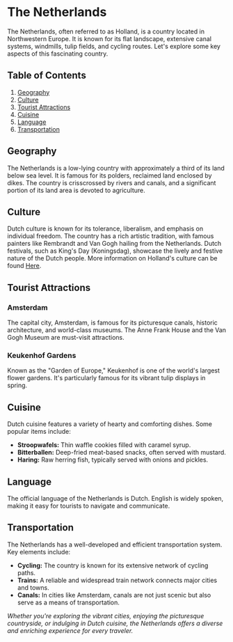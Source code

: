 # The Netherlands

The Netherlands, often referred to as Holland, is a country located in Northwestern Europe. It is known for its flat landscape, extensive canal systems, windmills, tulip fields, and cycling routes. Let's explore some key aspects of this fascinating country.

## Table of Contents
1. [Geography](#geography)
2. [Culture](#culture)
3. [Tourist Attractions](#tourist-attractions)
4. [Cuisine](#cuisine)
5. [Language](#language)
6. [Transportation](#transportation)

## Geography
The Netherlands is a low-lying country with approximately a third of its land below sea level. It is famous for its polders, reclaimed land enclosed by dikes. The country is crisscrossed by rivers and canals, and a significant portion of its land area is devoted to agriculture.

## Culture
Dutch culture is known for its tolerance, liberalism, and emphasis on individual freedom. The country has a rich artistic tradition, with famous painters like Rembrandt and Van Gogh hailing from the Netherlands. Dutch festivals, such as King's Day (Koningsdag), showcase the lively and festive nature of the Dutch people. More information on Holland's culture can be found [Here](HOLLAND.md).

## Tourist Attractions
### Amsterdam
The capital city, Amsterdam, is famous for its picturesque canals, historic architecture, and world-class museums. The Anne Frank House and the Van Gogh Museum are must-visit attractions.

### Keukenhof Gardens
Known as the "Garden of Europe," Keukenhof is one of the world's largest flower gardens. It's particularly famous for its vibrant tulip displays in spring.

## Cuisine
Dutch cuisine features a variety of hearty and comforting dishes. Some popular items include:
- **Stroopwafels:** Thin waffle cookies filled with caramel syrup.
- **Bitterballen:** Deep-fried meat-based snacks, often served with mustard.
- **Haring:** Raw herring fish, typically served with onions and pickles.

## Language
The official language of the Netherlands is Dutch. English is widely spoken, making it easy for tourists to navigate and communicate.

## Transportation
The Netherlands has a well-developed and efficient transportation system. Key elements include:
- **Cycling:** The country is known for its extensive network of cycling paths.
- **Trains:** A reliable and widespread train network connects major cities and towns.
- **Canals:** In cities like Amsterdam, canals are not just scenic but also serve as a means of transportation.

*Whether you're exploring the vibrant cities, enjoying the picturesque countryside, or indulging in Dutch cuisine, the Netherlands offers a diverse and enriching experience for every traveler.*

